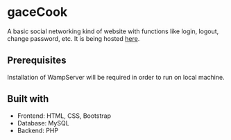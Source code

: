 # gaceCook
A basic social networking kind of website with functions like login, logout, change password, etc. It is being hosted [here](gacecook.000webhostapp.com).

## **Prerequisites**
Installation of WampServer will be required in order to run on local machine.

## **Built with**
- Frontend: HTML, CSS, Bootstrap
- Database: MySQL
- Backend: PHP
